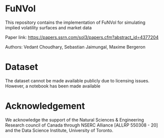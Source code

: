# FuNVol
This repository contains the implementation of FuNVol for simulating implied volatility surfaces and market data

Paper link: https://papers.ssrn.com/sol3/papers.cfm?abstract_id=4377204

Authors: Vedant Choudhary, Sebastian Jaimungal, Maxime Bergeron

# Dataset
The dataset cannot be made available publicly due to licensing issues. However, a notebook has been made available 

# Acknowledgement
We  acknowledge the support of the Natural Sciences & Engineering Research council of Canada through NSERC Alliance [ALLRP 550308 - 20] and the Data Science Institute, University of Toronto.

